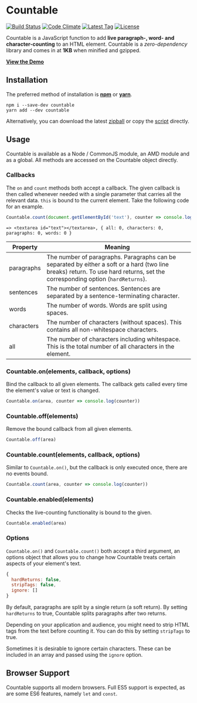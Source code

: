 # Countable

[![Build Status](http://img.shields.io/travis/RadLikeWhoa/Countable.svg)](https://travis-ci.org/RadLikeWhoa/Countable)
[![Code Climate](https://codeclimate.com/github/RadLikeWhoa/Countable/badges/gpa.svg)](https://codeclimate.com/github/RadLikeWhoa/Countable)
[![Latest Tag](http://img.shields.io/github/tag/RadLikeWhoa/Countable.svg)](https://github.com/RadLikeWhoa/Countable/tags)
[![License](http://img.shields.io/badge/license-MIT-orange.svg)](https://github.com/RadLikeWhoa/Countable/blob/master/LICENSE.md)

Countable is a JavaScript function to add **live paragraph-, word- and character-counting** to an HTML element. Countable is a *zero-dependency* library and comes in at **1KB** when minified and gzipped.

[**View the Demo**](http://radlikewhoa.github.io/Countable#demo)

## Installation

The preferred method of installation is [**npm**](https://www.npmjs.com/) or [**yarn**](https://yarnpkg.com/).

```
npm i --save-dev countable
yarn add --dev countable
```

Alternatively, you can download the latest [zipball](https://github.com/RadLikeWhoa/Countable/archive/master.zip) or copy the [script](https://raw.github.com/RadLikeWhoa/Countable/master/Countable.js) directly.

## Usage

Countable is available as a Node / CommonJS module, an AMD module and as a global. All methods are accessed on the Countable object directly.

### Callbacks

The `on` and `count` methods both accept a callback. The given callback is then called whenever needed with a single parameter that carries all the relevant data. `this` is bound to the current element. Take the following code for an example.

```javascript
Countable.count(document.getElementById('text'), counter => console.log(this, counter))
```

```
=> <textarea id="text"></textarea>, { all: 0, characters: 0, paragraphs: 0, words: 0 }
```

Property   | Meaning
---------- | --------------------------------------------------------------------------------------------
paragraphs | The number of paragraphs. Paragraphs can be separated by either a soft or a hard (two line breaks) return. To use hard returns, set the corresponding option (`hardReturns`).
sentences  | The number of sentences. Sentences are separated by a sentence-terminating character.
words      | The number of words. Words are split using spaces.
characters | The number of characters (without spaces). This contains all non-whitespace characters.
all        | The number of characters including whitespace. This is the total number of all characters in the element.

### Countable.on(elements, callback, options)

Bind the callback to all given elements. The callback gets called every time the element's value or text is changed.

```javascript
Countable.on(area, counter => console.log(counter))
```

### Countable.off(elements)

Remove the bound callback from all given elements.

```javascript
Countable.off(area)
```

### Countable.count(elements, callback, options)

Similar to `Countable.on()`, but the callback is only executed once, there are no events bound.

```javascript
Countable.count(area, counter => console.log(counter))
```

### Countable.enabled(elements)

Checks the live-counting functionality is bound to the given.

```javascript
Countable.enabled(area)
```

### Options

`Countable.on()` and `Countable.count()` both accept a third argument, an options object that allows you to change how Countable treats certain aspects of your element's text.

```javascript
{
  hardReturns: false,
  stripTags: false,
  ignore: []
}
```

By default, paragraphs are split by a single return (a soft return). By setting `hardReturns` to true, Countable splits paragraphs after two returns.

Depending on your application and audience, you might need to strip HTML tags from the text before counting it. You can do this by setting `stripTags` to true.

Sometimes it is desirable to ignore certain characters. These can be included in an array and passed using the `ignore` option.

## Browser Support

Countable supports all modern browsers. Full ES5 support is expected, as are some ES6 features, namely `let` and `const`.
